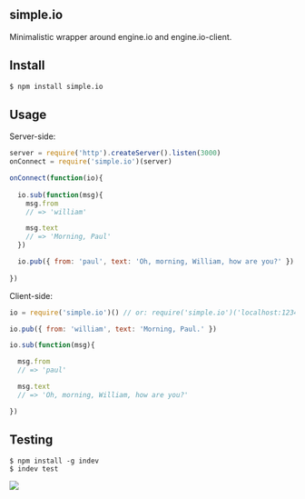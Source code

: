 ## simple.io

Minimalistic wrapper around engine.io and engine.io-client.

## Install

```bash
$ npm install simple.io
```

## Usage

Server-side:

```js
server = require('http').createServer().listen(3000)
onConnect = require('simple.io')(server)

onConnect(function(io){
  
  io.sub(function(msg){
    msg.from
    // => 'william'

    msg.text
    // => 'Morning, Paul'
  })

  io.pub({ from: 'paul', text: 'Oh, morning, William, how are you?' })
  
})
```

Client-side:

```js
io = require('simple.io')() // or: require('simple.io')('localhost:1234')

io.pub({ from: 'william', text: 'Morning, Paul.' })

io.sub(function(msg){

  msg.from
  // => 'paul'

  msg.text
  // => 'Oh, morning, William, how are you?'

})
```

## Testing

```
$ npm install -g indev
$ indev test
```

![](https://dsz91cxz97a03.cloudfront.net/CHOgLc5FnJ-1200x1200.jpeg)
